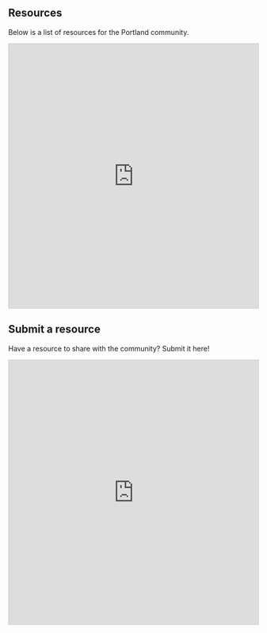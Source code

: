 ## Resources

Below is a list of resources for the Portland community.
<iframe class="airtable-embed" src="https://airtable.com/embed/shrYjTf4HpwtRduJt?backgroundColor=cyan&viewControls=on" frameborder="0" onmousewheel="" width="100%" height="533" style="background: transparent; border: 1px solid #ccc;"></iframe>

## Submit a resource
Have a resource to share with the community? Submit it here!

<iframe class="airtable-embed" src="https://airtable.com/embed/shraCTAQH2oenB37C?backgroundColor=cyan" frameborder="0" onmousewheel="" width="100%" height="533" style="background: transparent; border: 1px solid #ccc;"></iframe>
